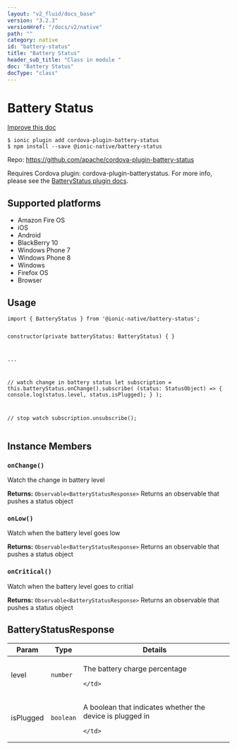 ```yaml
---
layout: "v2_fluid/docs_base"
version: "3.2.3"
versionHref: "/docs/v2/native"
path: ""
category: native
id: "battery-status"
title: "Battery Status"
header_sub_title: "Class in module "
doc: "Battery Status"
docType: "class"
---
```


<h1 class="api-title">Battery Status</h1>

<a class="improve-v2-docs" href="http://github.com/driftyco/ionic-native/edit/master/src/@ionic-native/plugins/battery-status/index.ts#L16">
  Improve this doc
</a>






<pre><code class="nohighlight">$ ionic plugin add cordova-plugin-battery-status
$ npm install --save @ionic-native/battery-status
</code></pre>
<p>Repo:
  <a href="https://github.com/apache/cordova-plugin-battery-status">
    https://github.com/apache/cordova-plugin-battery-status
  </a>
</p>


<p>Requires Cordova plugin: cordova-plugin-batterystatus. For more info, please see the <a href="https://github.com/apache/cordova-plugin-battery-status">BatteryStatus plugin docs</a>.</p>




<h2>Supported platforms</h2>
<ul>
  <li>Amazon Fire OS</li><li>iOS</li><li>Android</li><li>BlackBerry 10</li><li>Windows Phone 7</li><li>Windows Phone 8</li><li>Windows</li><li>Firefox OS</li><li>Browser</li>
</ul>






<h2>Usage</h2>
<pre><code class="lang-typescript">import { BatteryStatus } from &#39;@ionic-native/battery-status&#39;;

constructor(private batteryStatus: BatteryStatus) { }

...


// watch change in battery status
let subscription = this.batteryStatus.onChange().subscribe(
 (status: StatusObject) =&gt; {
   console.log(status.level, status.isPlugged);
 }
);

// stop watch
subscription.unsubscribe();
</code></pre>








<h2>Instance Members</h2>
<h3><a class="anchor" name="onChange" href="#onChange"></a><code>onChange()</code></h3>




Watch the change in battery level


<div class="return-value" markdown="1">
  <i class="icon ion-arrow-return-left"></i>
  <b>Returns:</b> <code>Observable&lt;BatteryStatusResponse&gt;</code> Returns an observable that pushes a status object
</div><h3><a class="anchor" name="onLow" href="#onLow"></a><code>onLow()</code></h3>




Watch when the battery level goes low


<div class="return-value" markdown="1">
  <i class="icon ion-arrow-return-left"></i>
  <b>Returns:</b> <code>Observable&lt;BatteryStatusResponse&gt;</code> Returns an observable that pushes a status object
</div><h3><a class="anchor" name="onCritical" href="#onCritical"></a><code>onCritical()</code></h3>




Watch when the battery level goes to critial


<div class="return-value" markdown="1">
  <i class="icon ion-arrow-return-left"></i>
  <b>Returns:</b> <code>Observable&lt;BatteryStatusResponse&gt;</code> Returns an observable that pushes a status object
</div>





<h2><a class="anchor" name="BatteryStatusResponse" href="#BatteryStatusResponse"></a>BatteryStatusResponse</h2>

<table class="table param-table" style="margin:0;">
  <thead>
  <tr>
    <th>Param</th>
    <th>Type</th>
    <th>Details</th>
  </tr>
  </thead>
  <tbody>
  
  <tr>
    <td>
      level
    </td>
    <td>
      <code>number</code>
    </td>
    <td>
      <p>The battery charge percentage</p>

      
    </td>
  </tr>
  
  <tr>
    <td>
      isPlugged
    </td>
    <td>
      <code>boolean</code>
    </td>
    <td>
      <p>A boolean that indicates whether the device is plugged in</p>

      
    </td>
  </tr>
  
  </tbody>
</table>





